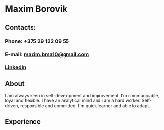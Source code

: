 # Maxim Borovik

## Contacts: 


### Phone: +375 29 122 09 55
### E-mail: maxim.bma10@gmail.com
### [LinkedIn](https://www.linkedin.com/in/maxim-borovik-4081ba113/)

## About

I am always keen in self-development and improvement. I’m communicable, loyal and flexible. I have an analytical mind and i am a hard worker. Self-driven, responsible and committed. I`m quick learner and able to adapt. 

## Experience 

